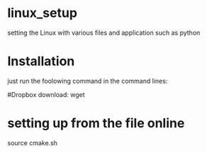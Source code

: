 # linux_setup
setting the Linux with various files and application such as python

# Installation
just run the foolowing command in the command lines:

#Dropbox download:
wget

# setting up from the file online
source cmake.sh
